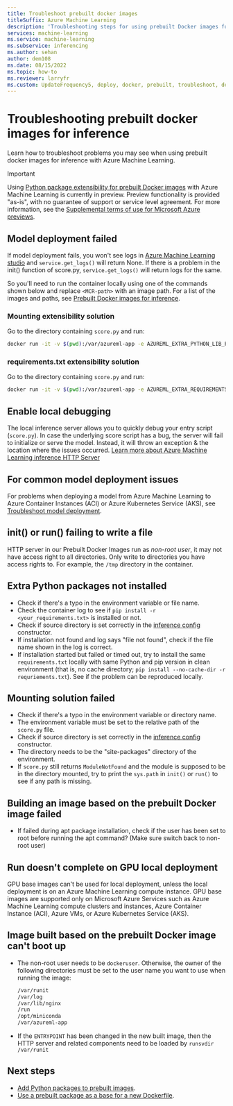 ```yaml
---
title: Troubleshoot prebuilt docker images
titleSuffix: Azure Machine Learning
description: 'Troubleshooting steps for using prebuilt Docker images for inference.'
services: machine-learning
ms.service: machine-learning
ms.subservice: inferencing
ms.author: sehan
author: dem108
ms.date: 08/15/2022
ms.topic: how-to
ms.reviewer: larryfr
ms.custom: UpdateFrequency5, deploy, docker, prebuilt, troubleshoot, devx-track-python
---
```

# Troubleshooting prebuilt docker images for inference

Learn how to troubleshoot problems you may see when using prebuilt docker images for inference with Azure Machine Learning.

> [!IMPORTANT]
> Using [Python package extensibility for prebuilt Docker images](how-to-prebuilt-docker-images-inference-python-extensibility.md) with Azure Machine Learning is currently in preview. Preview functionality is provided "as-is", with no guarantee of support or service level agreement. For more information, see the [Supplemental terms of use for Microsoft Azure previews](https://azure.microsoft.com/support/legal/preview-supplemental-terms/).

## Model deployment failed

If model deployment fails, you won't see logs in [Azure Machine Learning studio](https://ml.azure.com/) and `service.get_logs()` will return None.
If there is a problem in the init() function of score.py, `service.get_logs()` will return logs for the same.

So you'll need to run the container locally using one of the commands shown below and replace `<MCR-path>` with an image path. For a list of the images and paths, see [Prebuilt Docker images for inference](../concept-prebuilt-docker-images-inference.md).

### Mounting extensibility solution

Go to the directory containing `score.py` and run:

```bash
docker run -it -v $(pwd):/var/azureml-app -e AZUREML_EXTRA_PYTHON_LIB_PATH="myenv/lib/python3.7/site-packages" <mcr-path>
```

### requirements.txt extensibility solution

Go to the directory containing `score.py` and run:

```bash
docker run -it -v $(pwd):/var/azureml-app -e AZUREML_EXTRA_REQUIREMENTS_TXT="requirements.txt" <mcr-path>
```

## Enable local debugging

The local inference server allows you to quickly debug your entry script (`score.py`). In case the underlying score script has a bug, the server will fail to initialize or serve the model. Instead, it will throw an exception & the location where the issues occurred. [Learn more about Azure Machine Learning inference HTTP Server](../how-to-inference-server-http.md)

## For common model deployment issues

For problems when deploying a model from Azure Machine Learning to Azure Container Instances (ACI) or Azure Kubernetes Service (AKS), see [Troubleshoot model deployment](how-to-troubleshoot-deployment.md).

## init() or run() failing to write a file

HTTP server in our Prebuilt Docker Images run as *non-root user*, it may not have access right to all directories. 
Only write to directories you have access rights to. For example, the `/tmp` directory in the container.

## Extra Python packages not installed

* Check if there's a typo in the environment variable or file name.
* Check the container log to see if `pip install -r <your_requirements.txt>` is installed or not.
* Check if source directory is set correctly in the [inference config](/python/api/azureml-core/azureml.core.model.inferenceconfig#constructor) constructor.
* If installation not found and log says "file not found", check if the file name shown in the log is correct.
* If installation started but failed or timed out, try to install the same `requirements.txt` locally with same Python and pip version in clean environment (that is, no cache directory; `pip install --no-cache-dir -r requriements.txt`). See if the problem can be reproduced locally.

## Mounting solution failed

* Check if there's a typo in the environment variable or directory name.
* The environment variable must be set to the relative path of the `score.py` file.
* Check if source directory is set correctly in the [inference config](/python/api/azureml-core/azureml.core.model.inferenceconfig#constructor) constructor.
* The directory needs to be the "site-packages" directory of the environment.
* If `score.py` still returns `ModuleNotFound` and the module is supposed to be in the directory mounted, try to print the `sys.path` in `init()` or `run()` to see if any path is missing.

## Building an image based on the prebuilt Docker image failed

* If failed during apt package installation, check if the user has been set to root before running the apt command? (Make sure switch back to non-root user) 

## Run doesn't complete on GPU local deployment

GPU base images can't be used for local deployment, unless the local deployment is on an Azure Machine Learning compute instance.  GPU base images are supported only on Microsoft Azure Services such as Azure Machine Learning compute clusters and instances, Azure Container Instance (ACI), Azure VMs, or Azure Kubernetes Service (AKS).

## Image built based on the prebuilt Docker image can't boot up

* The non-root user needs to be `dockeruser`. Otherwise, the owner of the following directories must be set to the user name you want to use when running the image:

    ```bash
    /var/runit
    /var/log
    /var/lib/nginx
    /run
    /opt/miniconda
    /var/azureml-app
    ```

* If the `ENTRYPOINT` has been changed in the new built image, then the HTTP server and related components need to be loaded by `runsvdir /var/runit`

## Next steps

* [Add Python packages to prebuilt images](how-to-prebuilt-docker-images-inference-python-extensibility.md).
* [Use a prebuilt package as a base for a new Dockerfile](how-to-extend-prebuilt-docker-image-inference.md).
